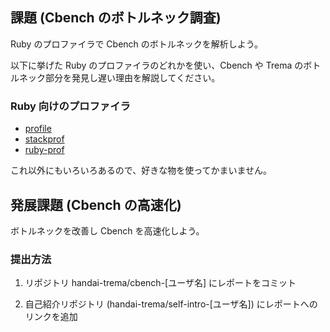 ## 課題 (Cbench のボトルネック調査)

Ruby のプロファイラで Cbench のボトルネックを解析しよう。

以下に挙げた Ruby のプロファイラのどれかを使い、Cbench や Trema のボトルネック部分を発見し遅い理由を解説してください。

### Ruby 向けのプロファイラ

* [profile](https://docs.ruby-lang.org/ja/2.1.0/library/profile.html)
* [stackprof](https://github.com/tmm1/stackprof)
* [ruby-prof](https://github.com/ruby-prof/ruby-prof)

これ以外にもいろいろあるので、好きな物を使ってかまいません。

## 発展課題 (Cbench の高速化)

ボトルネックを改善し Cbench を高速化しよう。

### 提出方法

1. リポジトリ handai-trema/cbench-[ユーザ名] にレポートをコミット

2. 自己紹介リポジトリ (handai-trema/self-intro-[ユーザ名]) にレポートへのリンクを追加
